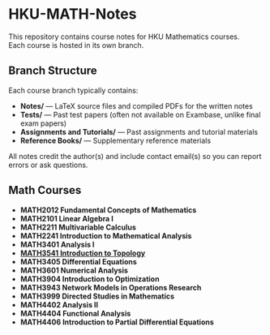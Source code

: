 # HKU-MATH-Notes

This repository contains course notes for HKU Mathematics courses.  
Each course is hosted in its own branch.

## Branch Structure

Each course branch typically contains:

- **Notes/** — LaTeX source files and compiled PDFs for the written notes
- **Tests/** — Past test papers (often not available on Exambase, unlike final exam papers)
- **Assignments and Tutorials/** — Past assignments and tutorial materials
- **Reference Books/** — Supplementary reference materials

All notes credit the author(s) and include contact email(s) so you can report errors or ask questions.

## Math Courses

- **MATH2012 Fundamental Concepts of Mathematics**
- **MATH2101 Linear Algebra I**
- **MATH2211 Multivariable Calculus**
- **MATH2241 Introduction to Mathematical Analysis**
- **MATH3401 Analysis I**
- [**MATH3541 Introduction to Topology**](https://webapp.science.hku.hk/sr4/servlet/enquiry?Type=Course&course_code=MATH3541)
- **MATH3405 Differential Equations**
- **MATH3601 Numerical Analysis**
- **MATH3904 Introduction to Optimization**
- **MATH3943 Network Models in Operations Research**
- **MATH3999 Directed Studies in Mathematics**
- **MATH4402 Analysis II**
- **MATH4404 Functional Analysis**
- **MATH4406 Introduction to Partial Differential Equations**
